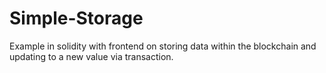 # Simple-Storage

Example in solidity with frontend on storing data within the blockchain and updating to a new value via transaction.
